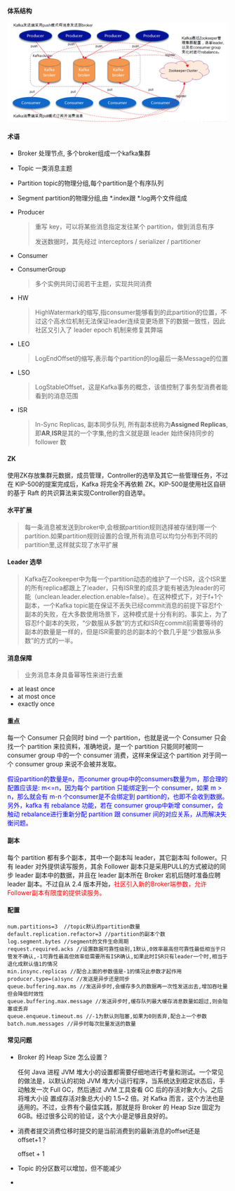#### 体系结构

![体系结构](kafka-.jpg)

#### 术语

* Broker 处理节点, 多个broker组成一个kafka集群

* Topic 一类消息主题

* Partition topic的物理分组,每个partition是个有序队列 

* Segment  partition的物理分组,由 *.index跟 *.log两个文件组成 

* Producer

  > 重写 key，可以将某些消息指定发往某个 partition，做到消息有序
  >
  > 发送数据时，其先经过 interceptors / serializer / partitioner 

* Consumer

* ConsumerGroup

  > 多个实例共同订阅若干主题，实现共同消费

* HW

  > HighWatermark的缩写,指consumer能够看到的此partition的位置，不过这个高水位机制无法保证leader连续变更场景下的数据一致性，因此社区又引入了 leader epoch 机制来修复其弊端

* LEO 

  > LogEndOffset的缩写,表示每个partition的log最后一条Message的位置 

* LSO

  > LogStableOffset，这是Kafka事务的概念，该值控制了事务型消费者能看到的消息范围

* ISR 

  > In-Sync Replicas, 副本同步队列, 所有副本统称为**Assigned Replicas**,即**AR**,**ISR**是其的一个字集,他的含义就是跟 leader 始终保持同步的 follower 数

#### ZK

使用ZK存放集群元数据，成员管理，Controller的选举及其它一些管理任务，不过在 KIP-500的提案完成后，Kafka 将完全不再依赖 ZK。KIP-500是使用社区自研的基于 Raft 的共识算法来实现Controller的自选举。

#### 水平扩展

> 每一条消息被发送到broker中,会根据partition规则选择被存储到哪一个partition.如果partition规则设置的合理,所有消息可以均匀分布到不同的partition里,这样就实现了水平扩展

#### Leader 选举

> Kafka在Zookeeper中为每一个partition动态的维护了一个ISR，这个ISR里的所有replica都跟上了leader，只有ISR里的成员才能有被选为leader的可能（unclean.leader.election.enable=false）。在这种模式下，对于f+1个副本，一个Kafka topic能在保证不丢失已经commit消息的前提下容忍f个副本的失败，在大多数使用场景下，这种模式是十分有利的。事实上，为了容忍f个副本的失败，“少数服从多数”的方式和ISR在commit前需要等待的副本的数量是一样的，但是ISR需要的总的副本的个数几乎是“少数服从多数”的方式的一半。

#### 消息保障

> 业务消息本身具备幂等性来进行去重 

* at least once
* at most once 
* exactly once 

#### 重点

每一个 Consumer 只会同时 bind 一个 partition，也就是说一个 Consumer 只会找一个 partition 来拉资料，准确地说，是一个 partition 只能同时被同一 consumer group 中的一个 consumer 消费，这样来保证这个 partition 对于同一个 consumer group 来说不会被并发取。

<font color=blue>假设partition的数量是n，而conumer group中的consumers数量为m，那合理的配置应该是: m<=n，因为每个 partition 只能绑定到一个 consumer，如果 m > n，那么就会有 m-n 个consumer是不会绑定到 partition的，也即不会收到数据。另外，kafka 有 rebalance 功能，若在 consumer group中新增 consumer，会触动 rebalance进行重新分配 partition 跟 consumer 间的对应关系，从而解决失衡问题。 </font>

#### 副本

每个 partition 都有多个副本，其中一个副本叫 leader，其它副本叫 follower。只有 leader 对外提供读写服务，其余 Follower 副本只是采用PULL的方式被动的同步 leader 副本中的数据，并且在 leader 副本所在 Broker 宕机后随时准备应聘 leader 副本。不过自从 2.4 版本开始，<font color=red>社区引入新的Broker端参数，允许Follower副本有限度的提供读服务。</font>

#### 配置

```
num.partitions=3  //topic默认的partition数量 
default.replication.refactor=3 //partition的副本个数
log.segment.bytes //segment的文件生命周期
request.required.acks //设置数据可靠性级别,1默认,0效率最高但可靠性最低相当于只管发不确认,-1可靠性最高但效率低需要所有ISR确认,如果此时ISR只有leader一个时,相当于退化成默认值1的情况
min.insync.replicas //配合上面的参数值是-1的情况此参数才起作用
producer.type=(a)sync //发送是异步还是同步
queue.buffering.max.ms //发送异步时,会缓存多久的数据再一次性发送出去,增加吞吐量但会降低时效性
queue.buffering.max.message //发送异步时,缓存队列最大缓存消息数量如超过,则会阻塞或丢弃
queue.enqueue.timeout.ms //-1为默认则阻塞,如果为0则丢弃,配合上一个参数
batch.num.messages //异步时每次批量发送的数量 
```

#### 常见问题

- Broker 的 Heap Size 怎么设置？

  任何 Java 进程 JVM 堆大小的设置都需要仔细地进行考量和测试。一个常见的做法是，以默认的初始 JVM 堆大小运行程序，当系统达到稳定状态后，手动触发一次 Full GC，然后通过 JVM 工具查看 GC 后的存活对象大小。之后将堆大小设 置成存活对象总大小的 1.5~2 倍。对 Kafka 而言，这个方法也是适用的。不过，业界有个最佳实践，那就是将 Broker 的 Heap Size 固定为 6GB。经过很多公司的验证，这个大小是足够且良好的。

- 消费者提交消费位移时提交的是当前消费到的最新消息的offset还是offset+1？

  offset + 1

- Topic 的分区数可以增加，但不能减少

- 